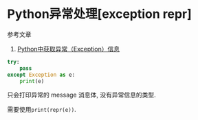 # Python异常处理[exception repr]

参考文章

1. [Python中获取异常（Exception）信息](https://www.cnblogs.com/klchang/p/4635040.html)

```py
try:
    pass
except Exception as e:
    print(e)
```

只会打印异常的 message 消息体, 没有异常信息的类型.

需要使用`print(repr(e))`.
